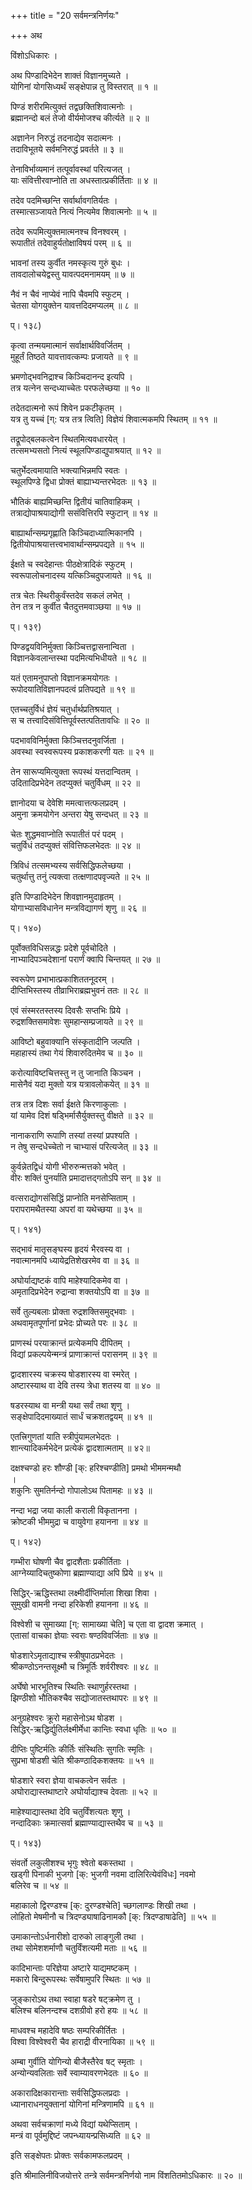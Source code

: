 +++
title = "20 सर्वमन्त्रनिर्णयः"

+++
अथ

विंशोऽधिकारः ।

अथ पिण्डादिभेदेन शाक्तं विज्ञानमुच्यते ।  
योगिनां योगसिध्यर्थं सङ्क्षेपान्न तु विस्तरात् ॥ १ ॥

पिण्डं शरीरमित्युक्तं तद्वछक्तिशिवात्मनोः ।  
ब्रह्मानन्दो बलं तेजो वीर्यमोजश्च कीर्त्यते ॥ २ ॥

अज्ञानेन निरुद्धं तदनाद्येव सदात्मनः ।  
तदाविभूतये सर्वमनिरुद्धं प्रवर्तते ॥ ३ ॥

तेनाविर्भाव्यमानं तत्पूर्वावस्थां परित्यजत् ।  
याः संवित्तीरवाप्नोति ता अधस्तात्प्रकीर्तिताः ॥ ४ ॥

तदेव पदमिच्छन्ति सर्वार्थावगतिर्यतः ।  
तस्मात्सञ्जायते नित्यं नित्यमेव शिवात्मनोः ॥ ५ ॥

तदेव रूपमित्युक्तमात्मनश्च विनश्वरम् ।  
रूपातीतं तदेवाहुर्यतोक्षाविषयं परम् ॥ ६ ॥

भावनां तस्य कुर्वीत नमस्कृत्य गुरुं बुधः ।  
तावदालोचयेद्वस्तु यावत्पदमनामयम् ॥ ७ ॥

नैवं न चैवं नाप्येवं नापि चैवमपि स्फुटम् ।  
चेतसा योगयुक्तेन यावत्तदिदमप्यलम् ॥ ८ ॥

प्। १३८)

कृत्वा तन्मयमात्मानं सर्वाक्षार्थविवर्जितम् ।  
मुहूर्तं तिष्ठते यावत्तावत्कम्पः प्रजायते ॥ ९ ॥

भ्रमणोद्भवनिद्राश्च किञ्चिदानन्द इत्यपि ।  
तत्र यत्नेन सन्दध्याच्चेतः परफलेच्छया ॥ १० ॥

तदेतदात्मनो रूपं शिवेन प्रकटीकृतम् ।  
यत्र तु यच्चं [ग्: यत्र तत्र त्विति] विज्ञेयं शिवात्मकमपि स्थितम् ॥ ११ ॥

तद्रूपोद्बलकत्वेन स्थितमित्यवधारयेत् ।  
तत्समभ्यसतो नित्यं स्थूलपिण्डाद्युपाश्रयात् ॥ १२ ॥

चतुर्भेदत्वमायाति भक्त्याभिन्नमपि स्वतः ।  
स्थूलपिण्डे द्विधा प्रोक्तं बाह्याभ्यन्तरभेदतः ॥ १३ ॥

भौतिकं बाह्यमिच्छन्ति द्वितीयं चातिवाहिकम् ।  
तत्राद्योपाश्रयाद्योगी ससंवित्तिरपि स्फुटान् ॥ १४ ॥

बाह्यार्थान्सम्प्रगृह्णाति किञ्चिदाध्यात्मिकानपि ।  
द्वितीयोपाश्रयात्तत्त्वभावार्थान्सम्प्रपद्यते ॥ १५ ॥

ईक्षते च स्वदेहान्तः पीठक्षेत्रादिकं स्फुटम् ।  
स्वरूपालोचनादस्य यत्किञ्चिदुपजायते ॥ १६ ॥

तत्र चेतः स्थिरीकुर्वंस्तदेव सकलं लभेत् ।  
तेन तत्र न कुर्वीत चैतदुत्तमवाञ्छया ॥ १७ ॥

प्। १३९)

पिण्डद्वयविनिर्मुक्ता किञ्चित्तद्वासनान्विता ।  
विज्ञानकेवलान्तस्था पदमित्यभिधीयते ॥ १८ ॥

यतं एतामनुपाप्तो विज्ञानक्रमयोगतः ।  
रूपोदयातिविज्ञानपदत्वं प्रतिपद्यते ॥ १९ ॥

एतच्चतुर्विधं ज्ञेयं चतुर्धार्थप्रतिश्रयात् ।  
स च तत्त्वादिसंवित्तिपूर्वस्तत्पतितावधिः ॥ २० ॥

पदभावविनिर्मुक्ता किञ्चित्तदनुवर्जिता ।  
अवस्था स्वस्वरूपस्य प्रकाशकरणी यतः ॥ २१ ॥

तेन सारूप्यमित्युक्ता रूपस्थं यत्तदान्वितम् ।  
उदितादिप्रभेदेन तदप्युक्तं चतुर्विधम् ॥ २२ ॥

ज्ञानोदया च देवेशि ममत्वात्तत्फलप्रदम् ।  
अमुना क्रमयोगेन अन्तरा येषु सन्दधत् ॥ २३ ॥

चेतः शुद्धमवाप्नोति रूपातीतं परं पदम् ।  
चतुर्विधं तदप्युक्तं संवित्तिफलभेदतः ॥ २४ ॥

त्रिविधं तत्समभ्यस्य सर्वसिद्धिफलेच्छया ।  
चतुर्थात्तु तनुं त्यक्त्वा तत्क्षणादपवृज्यते ॥ २५ ॥

इति पिण्डादिभेदेन शिवज्ञानमुदाहृतम् ।  
योगाभ्यासविधानेन मन्त्रविद्यागणं शृणु ॥ २६ ॥

प्। १४०)

पूर्वोक्तविधिसन्नद्धः प्रदेशे पूर्वचोदिते ।  
नाभ्यादिपञ्चदेशानां परार्णं क्वापि चिन्तयत् ॥ २७ ॥

स्वरूपेण प्रभाभात्प्रकाशिततनूदरम् ।  
दीप्तिभिस्तस्य तीव्राभिराब्रह्मभुवनं ततः ॥ २८ ॥

एवं संस्मरतस्तस्य दिवसैः सप्तभिः प्रिये ।  
रुद्रशक्तिसमावेशः सुमहान्सम्प्रजायते ॥ २९ ॥

आविष्टो बहुवाक्यानि संस्कृतादीनि जल्पति ।  
महाहास्यं तथा गेयं शिवारुदितमेव च ॥ ३० ॥

करोत्याविष्टचित्तस्तु न तु जानाति किञ्चन ।  
मासेनैवं यदा मुक्तो यत्र यत्रावलोकयेत् ॥ ३१ ॥

तत्र तत्र दिशः सर्वा ईक्षते किरणाकुलाः ।  
यां यामेव दिशं षड्भिर्मासैर्युक्तस्तु वीक्षते ॥ ३२ ॥

नानाकराणि रूपाणि तस्यां तस्यां प्रपश्यति ।  
न तेषु सन्दधेच्चेतो न चाभ्यासं परित्यजेत् ॥ ३३ ॥

कुर्वन्नेतद्विधं योगी भीरुरुन्मत्तको भवेत् ।  
वीरः शक्तिं पुनर्याति प्रमादात्तद्गतोऽपि सन् ॥ ३४ ॥

वत्सराद्योगसंसिद्धिं प्राप्नोति मनसेप्सिताम् ।  
परापरामथैतस्या अपरां वा यथेच्छया ॥ ३५ ॥

प्। १४१)

सद्भावं मातृसङ्घस्य हृदयं भैरवस्य वा ।  
नवात्मानमपि ध्यायेद्रतिशेखरमेव वा ॥ ३६ ॥

अघोर्याद्यष्टकं वापि माहेश्यादिकमेव वा ।  
अमृतादिप्रभेदेन रुद्रान्वा शक्तयोऽपि वा ॥ ३७ ॥

सर्वे तुल्यबलाः प्रोक्ता रुद्रशक्तिसमुद्भवाः ।  
अथवामृतपूर्णानां प्रभेदः प्रोच्यते परः ॥ ३८ ॥

प्राणस्थं परयाक्रान्तं प्रत्येकमपि दीपितम् ।  
विद्यां प्रकल्पयेन्मन्त्रं प्राणाक्रान्तं परासनम् ॥ ३९ ॥

द्वादशारस्य चक्रस्य षोडशारस्य वा स्मरेत् ।  
अष्टारस्याथ वा देवि तस्य त्रेधा शतस्य वा ॥ ४० ॥

षडरस्याथ वा मन्त्री यथा सर्वं तथा शृणु ।  
सङ्क्षेपादिदमाख्यातं सार्धं चक्रशतद्वयम् ॥ ४१ ॥

एतत्त्रिगुणतां याति स्त्रीपुंयामलभेदतः ।  
शान्त्यादिकर्मभेदेन प्रत्येकं द्वादशात्मताम् ॥ ४२॥

दक्षश्चण्डो हरः शौण्डी [क्: हरिश्चण्डीति] प्रमथो भीममन्मथौ   
।  
शकुनिः सुमतिर्नन्दो गोपालोऽथ पितामहः ॥ ४३ ॥

नन्दा भद्रा जया काली कराली विकृतानना ।  
क्रोष्टकी भीममुद्रा च वायुवेगा हयानना ॥ ४४ ॥

प्। १४२)

गम्भीरा घोषणी चैव द्वादशैताः प्रकीर्तिताः ।  
आग्नेय्यादिचतुष्कोणा ब्रह्माण्याद्या अपि प्रिये ॥ ४५ ॥

सिद्धिर्-ऋद्धिस्तथा लक्ष्मीर्दीप्तिर्माला शिखा शिवा ।  
सुमुखी वामनी नन्दा हरिकेशी हयानना ॥ ४६ ॥

विश्वेशी च सुमाख्या [ग्: सामाख्या चेति] च एता वा द्वादश क्रमात् ।  
एतासां वाचका ज्ञेयाः स्वराः षण्ठविवर्जिताः ॥ ४७ ॥

षोडशारेऽमृताद्याश्च स्त्रीषुपाठप्रभेदतः ।  
श्रीकण्ठोऽनन्तसूक्ष्मौ च त्रिमूर्तिः शर्वरीश्वरः ॥ ४८ ॥

अर्घेषो भारभूतिश्च स्थितिः स्थाणुर्हरस्तथा ।  
झिण्ठीशो भौतिकश्चैव सद्योजातस्तथापरः ॥ ४९ ॥

अनुग्रहेश्वरः क्रूरो महासेनोऽथ षोडश ।  
सिद्धिर्-ऋद्धिर्द्युतिर्लक्ष्मीर्मेधा कान्तिः स्वधा धृतिः ॥ ५० ॥

दीप्तिः पुष्टिर्मतिः कीर्तिः संस्थितिः सुगतिः स्मृतिः ।  
सुप्रभा षोडशी चेति श्रीकण्ठादिकशक्तयः ॥ ५१ ॥

षोडशारे स्वरा ज्ञेया वाचकत्वेन सर्वतः ।  
अघोराद्यास्तथाष्टारे अघोर्याद्याश्च देवताः ॥ ५२ ॥

माहेश्याद्यास्तथा देवि चतुर्विंशत्यतः शृणु ।  
नन्दादिकाः क्रमात्सर्वा ब्रह्माण्याद्यास्तथैव च ॥ ५३ ॥

प्। १४३)

संवर्तो लकुलीशश्च भृगुः श्वेतो बकस्तथा ।  
खड्गी पिनाकी भुजगो [क्: भुजगी नवमा दालिरित्येवंविधः] नवमो   
बलिरेव च ॥ ५४ ॥

महाकालो द्विरण्डश्च [क्: दुरण्डश्चेति] च्छगलाण्डः शिखी तथा ।  
लोहितो मेषमीनौ च त्रिदण्ड्याषाढिनामकौ [क्: त्रिदण्डाषाढेति] ॥ ५५ ॥

उमाकान्तोऽर्धनारीशो दारुको लाङ्गुली तथा ।  
तथा सोमेशशर्माणौ चतुर्विंशत्यमी मताः ॥ ५६ ॥

कादिभान्ताः परिज्ञेया अष्टारे याद्यमष्टकम् ।  
मकारो बिन्दुरूपस्थः सर्वेषामुपरि स्थितः ॥ ५७ ॥

जुङ्कारोऽथ तथा स्वाहा षडरे षट्क्रमेण तु ।  
बलिश्च बलिनन्दश्च दशग्रीवो हरो हयः ॥ ५८ ॥

माधवश्च महादेवि षष्ठः सम्परिकीर्तितः ।  
विश्वा विश्वेश्वरी चैव हाराद्री वीरनायिका ॥ ५९ ॥

अम्बा गुर्वीति योगिन्यो बीजैस्तैरेव षट् स्मृताः ।  
अन्योन्यवलिताः सर्वे स्वाम्यावरणभेदतः ॥ ६० ॥

अकारादिक्षकारान्ताः सर्वसिद्धिफलप्रदाः ।  
ध्यानाराधनयुक्तानां योगिनां मन्त्रिणामपि ॥ ६१ ॥

अथवा सर्वचक्राणां मध्ये विद्यां यथेप्सिताम् ।  
मन्त्रं वा पूर्वमुद्दिष्टं जपन्ध्यायन्प्रसिध्यति ॥ ६२ ॥

इति सङ्क्षेपतः प्रोक्तः सर्वकामफलप्रदम् ।

इति श्रीमालिनीविजयोत्तरे तन्त्रे सर्वमन्त्रनिर्णयो नाम विंशतितमोऽधिकारः ॥ २० ॥
